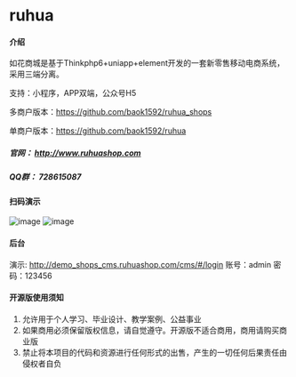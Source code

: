 # ruhua

#### 介绍
如花商城是基于Thinkphp6+uniapp+element开发的一套新零售移动电商系统，采用三端分离。

支持：小程序，APP双端，公众号H5

多商户版本：https://github.com/baok1592/ruhua_shops

单商户版本：https://github.com/baok1592/ruhua

##### 官网： http://www.ruhuashop.com
##### QQ群： 728615087

 

#### 扫码演示
![image](https://github.com/baok1592/ruhua_shops/raw/master/shops_xcx.png)
![image](https://github.com/baok1592/ruhua_shops/raw/master/shops_cms.png)

#### 后台
演示: http://demo_shops_cms.ruhuashop.com/cms/#/login	账号：admin	密码：123456 

#### 开源版使用须知
1.  允许用于个人学习、毕业设计、教学案例、公益事业
2.  如果商用必须保留版权信息，请自觉遵守。开源版不适合商用，商用请购买商业版
3.  禁止将本项目的代码和资源进行任何形式的出售，产生的一切任何后果责任由侵权者自负
